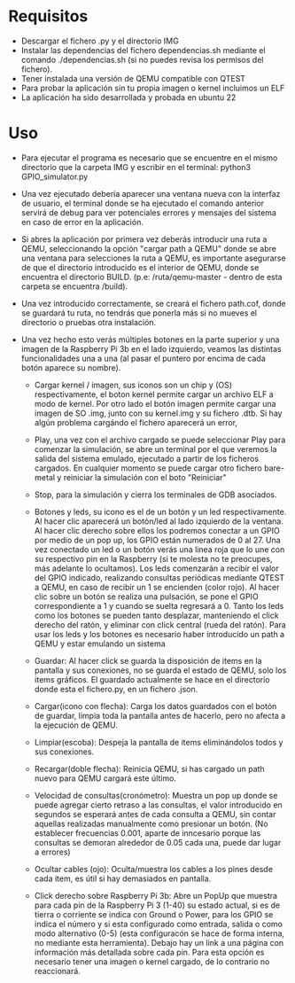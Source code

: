 # Requisitos
+ Descargar el fichero .py y el directorio IMG
+ Instalar las dependencias del fichero dependencias.sh mediante el comando ./dependencias.sh (si no puedes revisa los permisos del fichero).
+ Tener instalada una versión de QEMU compatible con QTEST
+ Para probar la aplicación sin tu propia imagen o kernel incluimos un ELF
+ La aplicación ha sido desarrollada y probada en ubuntu 22

# Uso
+ Para ejecutar el programa es necesario que se encuentre en el mismo directorio que la carpeta IMG y escribir en el terminal: python3 GPIO_simulator.py

+ Una vez ejecutado debería aparecer una ventana nueva con la interfaz de usuario, el terminal donde se ha ejecutado el comando anterior servirá de debug para ver potenciales errores y mensajes del sistema en caso de error en la aplicación.

+ Si abres la aplicación por primera vez deberás introducir una ruta a QEMU, seleccionando la opción "cargar path a QEMU" donde se abre una ventana para selecciones la ruta a QEMU, es importante asegurarse de que el directorio introducido es el interior de QEMU, donde se encuentra el directorio BUILD. (p.e: /ruta/qemu-master - dentro de esta carpeta se encuentra /build).
+ Una vez introducido correctamente, se creará el fichero path.cof, donde se guardará tu ruta, no tendrás que ponerla más si no mueves el directorio o pruebas otra instalación.

+ Una vez hecho esto verás múltiples botones en la parte superior y una imagen de la Raspberry Pi 3b en el lado izquierdo, veamos las distintas funcionalidades una a una (al pasar el puntero por encima de cada botón aparece su nombre).

	- Cargar kernel / imagen, sus iconos son un chip y (OS) respectivamente, el boton kernel permite cargar un archivo ELF a modo de kernel. Por otro lado el botón imagen permite cargar una imagen de SO .img, junto con su kernel.img y su fichero .dtb. Si hay algún problema cargándo el fichero aparecerá un error,
  	- Play, una vez con el archivo cargado se puede seleccionar Play para comenzar la simulación, se abre un terminal por el que veremos la salida del sistema emulado, ejecutado a partir de los ficheros cargados. En cualquier momento se puede cargar otro fichero bare-metal y reiniciar la simulación con el boto "Reiniciar"
  	- Stop, para la simulación y cierra los terminales de GDB asociados.
	
	- Botones y leds, su icono es el de un botón y un led respectivamente. Al hacer clic aparecerá un botón/led al lado izquierdo de la ventana. Al hacer clic derecho sobre ellos los podremos conectar a un GPIO por medio de un pop up, los GPIO están numerados de 0 al 27. Una vez conectado un led o un botón verás una linea roja que lo une con su respectivo pin en la Raspberry (si te molesta no te preocupes, más adelante lo ocultamos). Los leds comenzarán a recibir el valor del GPIO indicado, realizando consultas periódicas mediante QTEST a QEMU, en caso de recibir un 1 se encienden (color rojo). Al hacer clic sobre un botón se realiza una pulsación, se pone el GPIO correspondiente a 1 y cuando se suelta regresará a 0. Tanto los leds como los botones se pueden tanto desplazar, manteniendo el click derecho del ratón, y eliminar con click central (rueda del ratón). Para usar los leds y los botones es necesario haber introducido un path a QEMU y estar emulando un sistema
	
	- Guardar: Al hacer click se guarda la disposición de items en la pantalla y sus conexiones, no se guarda el estado de QEMU, solo los items gráficos. El guardado actualmente se hace en el directorio donde esta el fichero.py, en un fichero .json.
	
	- Cargar(icono con flecha): Carga los datos guardados con el botón de guardar, limpia toda la pantalla antes de hacerlo, pero no afecta a la ejecución de QEMU.
	
	- Limpiar(escoba): Despeja la pantalla de items eliminándolos todos y sus conexiones.
	
	- Recargar(doble flecha): Reinicia QEMU, si has cargado un path nuevo para QEMU cargará este último.
	
	- Velocidad de consultas(cronómetro): Muestra un pop up donde se puede agregar cierto retraso a las consultas, el valor introducido en segundos se esperará antes de cada consulta a QEMU, sin contar aquellas realizadas manualmente como presionar un botón. (No establecer frecuencias 0.001, aparte de inncesario porque las consultas se demoran alrededor de 0.05 cada una, puede dar lugar a errores)
	
	- Ocultar cables (ojo): Oculta/muestra los cables a los pines desde cada item, es útil si hay demasiados en pantalla.
	
	- Click derecho sobre Raspberry Pi 3b: Abre un PopUp que muestra para cada pin de la Raspberry Pi 3 (1-40) su estado actual, si es de tierra o corriente se indica con Ground o Power, para los GPIO se indica el número y si esta configurado como entrada, salida o como modo alternativo (0-5) (esta configuracón se hace de forma interna, no mediante esta herramienta). Debajo hay un link a una página con información más detallada sobre cada pin. Para esta opción es necesario tener una imagen o kernel cargado, de lo contrario no reaccionará.
	
	
